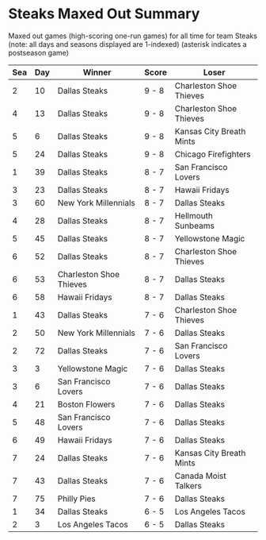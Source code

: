 # Steaks Maxed Out Summary



Maxed out games (high-scoring one-run games) for all time for team Steaks (note: all days and seasons displayed are 1-indexed) (asterisk indicates a postseason game)


| Sea | Day | Winner | Score | Loser | 
| ------ |------ |------ |------ |------ |
| 2 | 10 | Dallas Steaks | 9 - 8 | Charleston Shoe Thieves | 
| 4 | 13 | Dallas Steaks | 9 - 8 | Charleston Shoe Thieves | 
| 5 | 6 | Dallas Steaks | 9 - 8 | Kansas City Breath Mints | 
| 5 | 24 | Dallas Steaks | 9 - 8 | Chicago Firefighters | 
| 1 | 39 | Dallas Steaks | 8 - 7 | San Francisco Lovers | 
| 3 | 23 | Dallas Steaks | 8 - 7 | Hawaii Fridays | 
| 3 | 60 | New York Millennials | 8 - 7 | Dallas Steaks | 
| 4 | 28 | Dallas Steaks | 8 - 7 | Hellmouth Sunbeams | 
| 5 | 45 | Dallas Steaks | 8 - 7 | Yellowstone Magic | 
| 6 | 52 | Dallas Steaks | 8 - 7 | Charleston Shoe Thieves | 
| 6 | 53 | Charleston Shoe Thieves | 8 - 7 | Dallas Steaks | 
| 6 | 58 | Hawaii Fridays | 8 - 7 | Dallas Steaks | 
| 1 | 43 | Dallas Steaks | 7 - 6 | Charleston Shoe Thieves | 
| 2 | 50 | New York Millennials | 7 - 6 | Dallas Steaks | 
| 2 | 72 | Dallas Steaks | 7 - 6 | San Francisco Lovers | 
| 3 | 3 | Yellowstone Magic | 7 - 6 | Dallas Steaks | 
| 3 | 6 | San Francisco Lovers | 7 - 6 | Dallas Steaks | 
| 4 | 21 | Boston Flowers | 7 - 6 | Dallas Steaks | 
| 5 | 48 | San Francisco Lovers | 7 - 6 | Dallas Steaks | 
| 6 | 49 | Hawaii Fridays | 7 - 6 | Dallas Steaks | 
| 7 | 24 | Dallas Steaks | 7 - 6 | Kansas City Breath Mints | 
| 7 | 43 | Dallas Steaks | 7 - 6 | Canada Moist Talkers | 
| 7 | 75 | Philly Pies | 7 - 6 | Dallas Steaks | 
| 1 | 34 | Dallas Steaks | 6 - 5 | Los Angeles Tacos | 
| 2 | 3 | Los Angeles Tacos | 6 - 5 | Dallas Steaks | 


